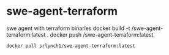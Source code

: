 # swe-agent-terraform
swe agent with terraform binaries
docker build -t <repo>/swe-agent-terraform:latest .
docker push <repo>/swe-agent-terraform:latest

```zsh
docker pull srlynch1/swe-agent-terraform:latest
```